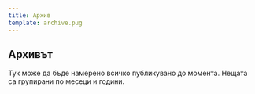 ```yaml
---
title: Архив
template: archive.pug
---
```


## Архивът

Тук може да бъде намерено всичко публикувано до момента. Нещата са групирани по месеци и години.
